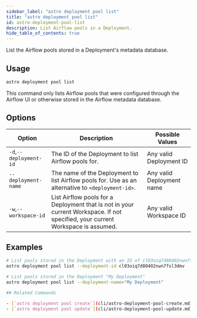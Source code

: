 ```yaml
---
sidebar_label: "astro deployment pool list"
title: "astro deployment pool list"
id: astro-deployment-pool-list
description: List Airflow pools in a Deployment. 
hide_table_of_contents: true
---
```


List the Airflow pools stored in a Deployment's metadata database. 

## Usage

```sh
astro deployment pool list
```

This command only lists Airflow pools that were configured through the Airflow UI or otherwise stored in the Airflow metadata database. 

## Options

| Option                         | Description                                                                            | Possible Values                                                                |
| ------------------------------ | -------------------------------------------------------------------------------------- | ------------------------------------------------------------------------------ |
| `-d`,`--deployment-id`           |    The ID of the Deployment to list Airflow pools for.                                                | Any valid Deployment ID |
| `--deployment-name` | The name of the Deployment to list Airflow pools for. Use as an alternative to `<deployment-id>`. | Any valid Deployment name                                            |
| `-w`,`--workspace-id`          | List Airflow pools for a Deployment that is not in your current Workspace. If not specified, your current Workspace is assumed.           | Any valid Workspace ID                                                         |

## Examples

```bash
# List pools stored in the Deployment with an ID of cl03oiq7d80402nwn7fsl3dmv
astro deployment pool list --deployment-id cl03oiq7d80402nwn7fsl3dmv

# List pools stored in the Deployment "My Deployment"
astro deployment pool list --deployment-name="My Deployment"

## Related Commands

- [`astro deployment pool create`](cli/astro-deployment-pool-create.md)
- [`astro deployment pool update`](cli/astro-deployment-pool-update.md)
